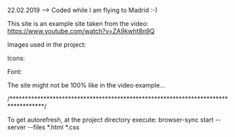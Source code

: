22.02.2019  --> Coded while I am flying to Madrid :-)


This site is an example site taken from the video: https://www.youtube.com/watch?v=ZA9kwht8n9Q


Images used in the project: 

Icons:

Font:


The site might not be 100% like in the video example...

/***********************************************************************************/

To get autorefresh, at the project directory execute:
	browser-sync start --server --files *.html *.css
